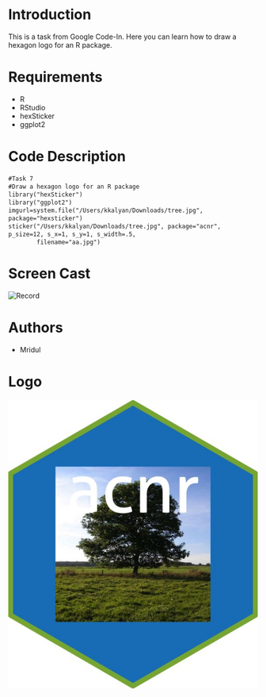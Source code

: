 # Introduction
This is a task from Google Code-In. Here you can learn how to draw a hexagon logo for an R package.

# Requirements
- R
- RStudio
- hexSticker
- ggplot2

# Code Description
```
#Task 7
#Draw a hexagon logo for an R package
library("hexSticker")
library("ggplot2")
imgurl=system.file("/Users/kkalyan/Downloads/tree.jpg", package="hexsticker")
sticker("/Users/kkalyan/Downloads/tree.jpg", package="acnr", p_size=12, s_x=1, s_y=1, s_width=.5,
        filename="aa.jpg")
```
# Screen Cast
![Record](http://g.recordit.co/yEKqPC2pkf.gif)

# Authors 
- Mridul

# Logo
![Photo](https://github.com/mrisrijgd1/task7/blob/master/logo.jpg)
        
        
   
